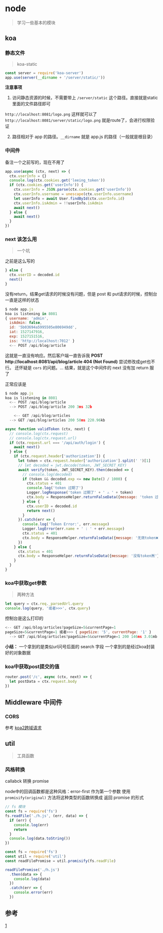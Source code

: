 # node

> 学习一些基本的模块

## koa

### 静态文件

> koa-static

```js
const server = require('koa-server')
app.use(server(__dirname + '/server/static/'))
```

**注意事项**

1. 访问静态资源的时候，不需要带上 `/server/static` 这个路径。直接就是static里面的文件路径即可

`http://localhost:8081/logo.png`  这样就可以了
`http://localhost:8081/server/static/logo.png` 就是route了，会进行权限验证

2. 路径相对于 app 的路径。`__dirname` 就是 app.js 的路径（一般就是根目录）

### 中间件

备注一个之前写的，现在不用了

```js
app.use(async (ctx, next) => {
  ctx.userInfo = {}
  console.log(ctx.cookies.get('leeing_token'))
  if (ctx.cookies.get('userInfo')) {
    ctx.userInfo = JSON.parse(ctx.cookies.get('userInfo'))
    ctx.userInfo.username = unescape(ctx.userInfo.username)
    let userInfo = await User.findById(ctx.userInfo.id)
    ctx.userInfo.isAdmin = !!userInfo.isAdmin
    await next()
  } else {
    await next()
  }
})
```

### next 该怎么用

> 一个坑

之前是这么写的

```js
} else {
  ctx.userID = decoded.id
  next()
}
```

没有return，结果get请求的时候没有问题，但是 post 和 put请求的时候，控制台一直是这样的状态

```js state
$ node app.js
koa is listening in 8081
{ username: 'admin',
  isAdmin: false,
  id: '5b03694a5995505e806949dd',
  iat: 1527147916,
  exp: 1527151516,
  iss: 'http://localhost:7012' }
  <-- POST /api/blog/article
```

这就是一直没有响应。然后客户端一直告诉我
**POST http://localhost:8081/api/blog/article 404 (Not Found)**
尝试修改成get也不行。
还怀疑是 `cors` 的问题。...
结果，就是这个中间件的 next 没有加 return
服了

正常应该是

```js normal
$ node app.js
koa is listening in 8081
  <-- POST /api/blog/article
  --> POST /api/blog/article 200 3ms 32b

    <-- GET /api/blog/articles
  --> GET /api/blog/articles 200 50ms 220.96kb
```

```js
async function validToken (ctx, next) {
  // console.log(ctx.request)
  // console.log(ctx.request.url)
  if (ctx.request.url === '/api/auth/login') {
    await next()
  } else {
    if (ctx.request.header['authorization']) {
      let token = ctx.request.header['authorization'].split(' ')[1]
      // let decoded = jwt.decode(token, JWT_SECRET_KEY)
      await verify(token, JWT_SECRET_KEY).then(decoded => {
        // console.log(decoded)
        if (token && decoded.exp <= new Date() / 1000) {
          ctx.status = 401
          console.log('token 过期了')
          Logger.logResponse('token 过期了' + ' ⚠ ' + token)
          ctx.body = ResponseHelper.returnFalseData({message: 'token 过期了😂'})
        } else {
          ctx.userID = decoded.id
          return next()
        }
      }).catch(err => {
        console.log('Token Error:', err.message)
        Logger.logError(err.name + ' : ' + err.message)
        ctx.status = 401
        ctx.body = ResponseHelper.returnFalseData({message: '无效token❌'})
      })
    } else {
      ctx.status = 401
      ctx.body = ResponseHelper.returnFalseData({message: '没有token🈚'})
    }
  }
}
```

### koa中获取get参数

> 两种方法

```js
let query = ctx.req._parsedUrl.query
console.log(query, '或者>>>', ctx.query)

```

控制台是这么打印的

```js
<-- GET /api/blog/articles?pageSize=5&currentPage=1
pageSize=5&currentPage=1 或者>>> { pageSize: '5', currentPage: '1' }
  --> GET /api/blog/articles?pageSize=5&currentPage=1 200 146ms 3.01mb

```

**小结：**
一个拿到的是类似url问号后面的 search 字段
一个拿到的是经过koa封装好的对象数据

### koa中获取post提交的值

```js
router.post('/c', async (ctx, next) => {
  let postData = ctx.request.body
})
```

## Middleware 中间件

### CORS


参考
[koa2跨域请求](https://www.jianshu.com/p/5b3acded5182)

## 

## util

> 工具函数

### 风格转换

callabck 转换 promise

node中的回调函数都是这种风格：error-first 作为第一个参数
使用 `promisify(original)` 方法将这种类型的函数转换成 返回 promise 的形式

```js demo
// fs 模块
const fs = require('fs')
fs.readFile('./h.js', (err, data) => {
  if (err) {
    console.log(err)
    return
  }
  console.log(data.toString())
})

const fs = require('fs')
const util = require('util')
const readFilePromise = util.promisify(fs.readFile)

readFilePromise('./h.js')
  .then(data => {
    console.log(data)
  })
  .catch(err => {
    console.error(err)
  })

```

## 参考

[1](https://juejin.im/post/5b029603f265da0b722b6df5)